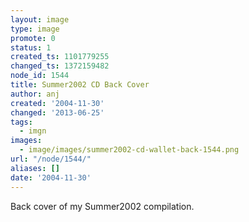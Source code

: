 ```yaml
---
layout: image
type: image
promote: 0
status: 1
created_ts: 1101779255
changed_ts: 1372159482
node_id: 1544
title: Summer2002 CD Back Cover
author: anj
created: '2004-11-30'
changed: '2013-06-25'
tags:
  - imgn
images:
  - image/images/summer2002-cd-wallet-back-1544.png
url: "/node/1544/"
aliases: []
date: '2004-11-30'
---
```

Back cover of my Summer2002 compilation.
